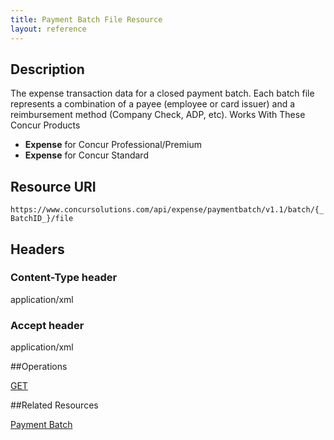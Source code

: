 ```yaml
---
title: Payment Batch File Resource 
layout: reference
---
```



## Description

The expense transaction data for a closed payment batch. Each batch file represents a combination of a payee (employee or card issuer) and a reimbursement method (Company Check, ADP, etc). Works With These Concur Products

* **Expense** for Concur Professional/Premium
* **Expense** for Concur Standard

## Resource URI

`https://www.concursolutions.com/api/expense/paymentbatch/v1.1/batch/{_BatchID_}/file`

## Headers

### Content-Type header
application/xml

### Accept header
application/xml

##Operations

[GET][1]

##Related Resources

[Payment Batch][2]

[1]: https://developer.concur.com/payment-batch-file/payment-batch-file-resource/get-payment-batch-file
[2]: https://developer.concur.com/payment-batch/payment-batch-resource

